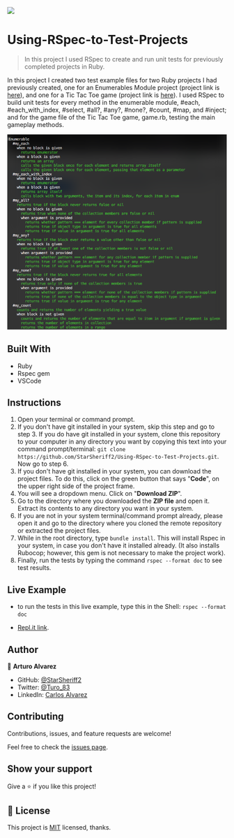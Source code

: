 ![](https://img.shields.io/badge/Microverse-blueviolet)

# Using-RSpec-to-Test-Projects

> In this project I used RSpec to create and run unit tests for previously completed projects in Ruby.

In this project I created two test example files for two Ruby projects I had previously created, one for an Enumerables Module project (project link is [here](https://github.com/StarSheriff2/Enumerables)), and one for a Tic Tac Toe game (project link is [here](https://github.com/StarSheriff2/rb-tic-tac-toe)).
I used RSpec to build unit tests for every method in the enumerable module, #each, #each_with_index, #select, #all?, #any?, #none?, #count, #map, and #inject; and for the game file of the Tic Tac Toe game, game.rb, testing the main gameplay methods.

![screenshot](./assets/screenshot.png)

## Built With

- Ruby
- Rspec gem
- VSCode

## Instructions

1. Open your terminal or command prompt.
2. If you don't have git installed in your system, skip this step and go to step 3. If you do have git installed in your system, clone this repository to your computer in any directory you want by copying this text into your command prompt/terminal: `git clone https://github.com/StarSheriff2/Using-RSpec-to-Test-Projects.git`. Now go to step 6.
3. If you don't have git installed in your system, you can download the project files. To do this, click on the green button that says "**Code**", on the upper right side of the project frame.
4. You will see a dropdown menu. Click on "**Download ZIP**".
5. Go to the directory where you downloaded the **ZIP file** and open it. Extract its contents to any directory you want in your system.
6. If you are not in your system terminal/command prompt already, please open it and go to the directory where you cloned the remote repository or extracted the project files.
7. While in the root directory, type `bundle install`. This will install Rspec in your system, in case you don't have it installed already. (It also installs Rubocop; however, this gem is not necessary to make the project work).
8. Finally, run the tests by typing the command `rspec --format doc` to see test results.

## Live Example

- to run the tests in this live example, type this in the Shell: `rspec --format doc`

- [Repl.it link](https://repl.it/@StarSheriff2/Using-RSpec-to-Test-Projects).

## Author

👤 **Arturo Alvarez**

- GitHub: [@StarSheriff2](https://github.com/StarSheriff2)
- Twitter: [@Turo_83](https://twitter.com/Turo_83)
- LinkedIn: [Carlos Alvarez](https://www.linkedin.com/in/carlosalvarezveroy/)

## Contributing

Contributions, issues, and feature requests are welcome!

Feel free to check the [issues page](https://github.com/StarSheriff2/Using-RSpec-to-Test-Projects/issues).

## Show your support

Give a ⭐️ if you like this project!

## 📝 License

This project is [MIT](https://github.com/StarSheriff2/Using-RSpec-to-Test-Projects/blob/main/LICENSE) licensed, thanks.
